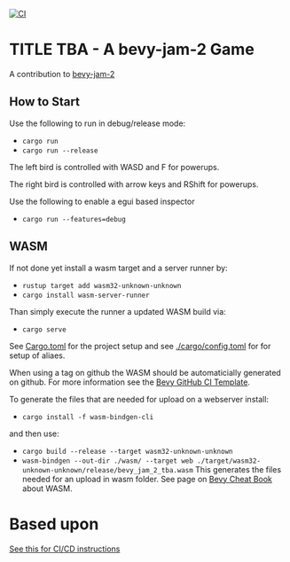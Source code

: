 [![CI](https://github.com/DarthB/bevy-jam-2-tba/actions/workflows/ci.yaml/badge.svg)](https://github.com/DarthB/bevy-jam-2-tba/actions/workflows/ci.yaml)

# TITLE TBA - A bevy-jam-2 Game

A contribution to [bevy-jam-2](https://itch.io/jam/bevy-jam-2)

## How to Start

Use the following to run in debug/release mode:
* `cargo run`
* `cargo run --release`

The left bird is controlled with WASD and F for powerups.

The right bird is controlled with arrow keys and RShift for powerups.

Use the following to enable a egui based inspector
* `cargo run --features=debug`

## WASM

If not done yet install a wasm target and a server runner by:
* `rustup target add wasm32-unknown-unknown`
* `cargo install wasm-server-runner`

Than simply execute the runner a updated WASM build via:
* `cargo serve`

See [Cargo.toml](Cargo.toml) for the project setup and see [./cargo/config.toml](.cargo/config.toml) for for setup of aliaes.

When using a tag on github the WASM should be automaticially generated on github. For more information see the [Bevy GitHub CI Template](https://github.com/bevyengine/bevy_github_ci_template). 

To generate the files that are needed for upload on a webserver install:
* `cargo install -f wasm-bindgen-cli`

and then use:

* `cargo build --release --target wasm32-unknown-unknown`
* `wasm-bindgen --out-dir ./wasm/ --target web ./target/wasm32-unknown-unknown/release/bevy_jam_2_tba.wasm`
This generates the files needed for an upload in wasm folder.
See page on [Bevy Cheat Book](https://bevy-cheatbook.github.io/platforms/wasm.html) about WASM.

# Based upon 
[See this for CI/CD instructions](README_CI.md)

